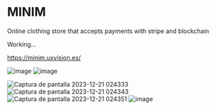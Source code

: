 # MINIM
Online clothing store that accepts payments with stripe and blockchain



Working...

https://minim.uxvision.es/


![image](https://github.com/muquifuler/MINIM/assets/57547835/ee3e3c36-9103-44e8-a286-7747422a0068)
![image](https://github.com/muquifuler/MINIM/assets/57547835/0e00ee20-93a4-470c-815b-3864b307f3f1)

![Captura de pantalla 2023-12-21 024333](https://github.com/muquifuler/MINIM/assets/57547835/c828d817-f358-4790-8964-1a3a053aebbd)
![Captura de pantalla 2023-12-21 024343](https://github.com/muquifuler/MINIM/assets/57547835/a6f0d0b5-1f9b-4ec5-ba40-9677ced2172a)
![Captura de pantalla 2023-12-21 024351](https://github.com/muquifuler/MINIM/assets/57547835/95d7b0d5-3953-46fa-b432-db591c4bae64)
![image](https://github.com/muquifuler/MINIM/assets/57547835/30aaa57f-ac20-4e41-aa5e-4dbf0904f6b8)
